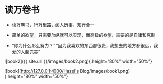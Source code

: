 # 读万卷书
* 读万卷书，行万里路，阅人历事，知行合一   

* 简单的欲望，只需要放纵就可以实现，而高级的欲望，需要的是自律和克制

*  ”你为什么那么努力？“ “因为我喜欢的东西都很贵，我想去的地方都很远，我爱的人超完美”

![book2]({{ site.url }}/images/book2.png){:height="80%" width="50%"}

![book](http://127.0.0.1:4000/Hazel's Blog/images/book1.png){:height="80%" width="50%"}


